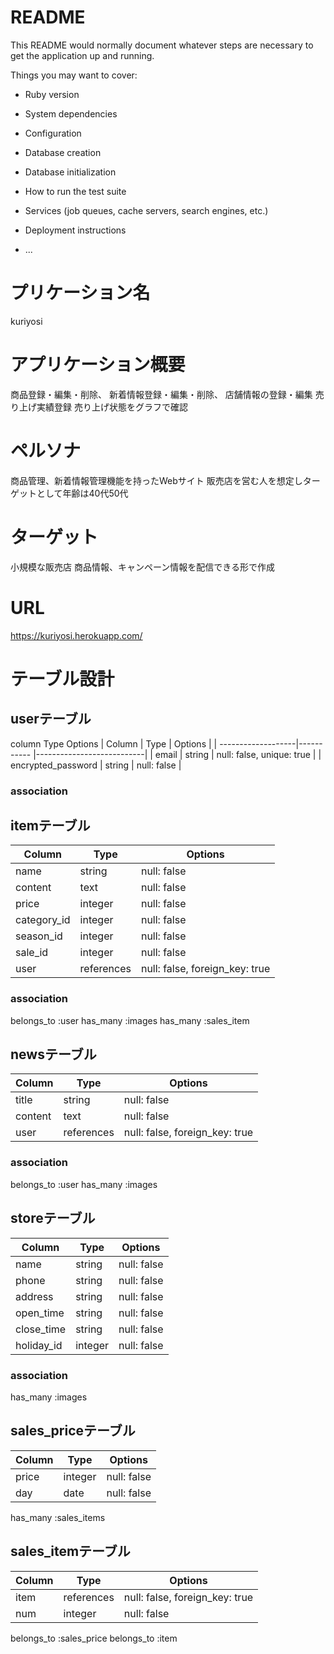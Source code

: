 # README

This README would normally document whatever steps are necessary to get the
application up and running.

Things you may want to cover:

* Ruby version

* System dependencies

* Configuration

* Database creation

* Database initialization

* How to run the test suite

* Services (job queues, cache servers, search engines, etc.)

* Deployment instructions

* ...

# プリケーション名
 kuriyosi

 # アプリケーション概要
  商品登録・編集・削除、
  新着情報登録・編集・削除、
  店舗情報の登録・編集
  売り上げ実績登録
  売り上げ状態をグラフで確認

# ペルソナ
  商品管理、新着情報管理機能を持ったWebサイト
  販売店を営む人を想定しターゲットとして年齢は40代50代

# ターゲット
  小規模な販売店
  商品情報、キャンペーン情報を配信できる形で作成
# URL
https://kuriyosi.herokuapp.com/

# テーブル設計

## userテーブル
column Type Options
| Column             | Type       | Options                   |
| -------------------|----------- |---------------------------|
| email              | string     | null: false, unique: true |
| encrypted_password | string     | null: false               |

### association

## itemテーブル
| Column             | Type       | Options                        |
| -------------------|----------- |--------------------------------|
|  name              | string     | null: false                    |
|  content           | text       | null: false                    |
|  price             | integer    | null: false                    |
|  category_id       | integer    | null: false                    |
|  season_id         | integer    | null: false                    |
|  sale_id           | integer    | null: false                    |
|  user              | references | null: false, foreign_key: true |

### association
belongs_to :user
has_many :images
has_many :sales_item

## newsテーブル

| Column             | Type       | Options                        |
| -------------------|----------- |--------------------------------|
|  title             | string     | null: false                    |
|  content           | text       | null: false                    |
|  user              | references | null: false, foreign_key: true |

### association
belongs_to :user
has_many :images

## storeテーブル
| Column             | Type       | Options                        |
| -------------------|----------- |--------------------------------|
|  name              | string     | null: false                    |
|  phone             | string     | null: false                    |
|  address           | string     | null: false                    |
|  open_time         | string     | null: false                    |
|  close_time        | string     | null: false                    |
|  holiday_id        | integer    | null: false                    |

### association
has_many :images

## sales_priceテーブル
| Column             | Type       | Options                        |
| -------------------|----------- |--------------------------------|
|  price             | integer    | null: false                    |
|  day               | date       | null: false                    |

has_many :sales_items

## sales_itemテーブル
| Column             | Type       | Options                        |
| -------------------|----------- |--------------------------------|
|  item              | references | null: false, foreign_key: true |
|  num               | integer    | null: false                    |

belongs_to :sales_price
belongs_to :item
